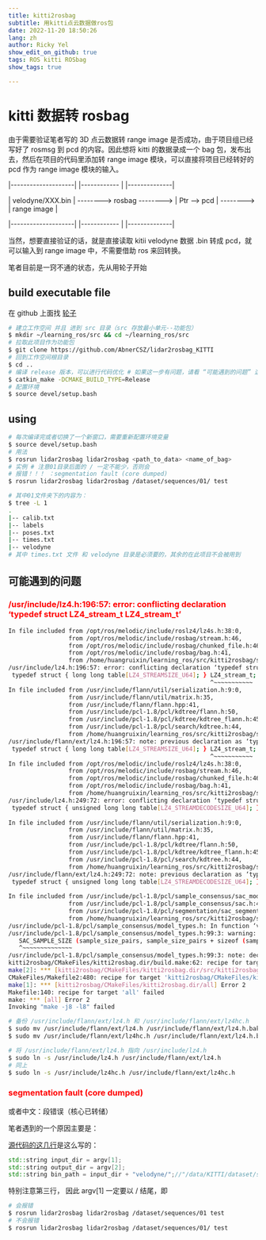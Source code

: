 ```yaml
---
title: kitti2rosbag
subtitle: 用kitti点云数据做ros包
date: 2022-11-20 18:50:26
lang: zh
author: Ricky Yel
show_edit_on_github: true
tags: ROS kitti ROSbag
show_tags: true

---
```


# kitti 数据转 rosbag

由于需要验证笔者写的 3D 点云数据转 range image 是否成功，由于项目组已经写好了 rosmsg 到 pcd 的内容。因此想将 kitti 的数据录成一个 bag 包，发布出去，然后在项目的代码里添加转 range image 模块，可以直接将项目已经转好的 pcd 作为 range image 模块的输入。

|--------------------|												 |------------ |				  |--------------|

| velodyne/XXX.bin | --------> rosbag --------> | Ptr --> pcd | --------> | range image |

|--------------------|												 |------------ |				  |--------------|

当然，想要直接验证的话，就是直接读取 kitii velodyne 数据 .bin 转成 pcd，就可以输入到 range image 中，不需要借助 ros 来回转换。

笔者目前是一窍不通的状态，先从用轮子开始

## build executable file

在 github 上面找 [轮子](https://github.com/AbnerCSZ/lidar2rosbag_KITTI)

```bash
# 建立工作空间 并且 进到 src 目录（src 存放最小单元--功能包）
$ mkdir ~/learning_ros/src && cd ~/learning_ros/src
# 拉取此项目作为功能包
$ git clone https://github.com/AbnerCSZ/lidar2rosbag_KITTI
# 回到工作空间根目录
$ cd ..
# 编译 release 版本，可以进行代码优化 # 如果这一步有问题，请看 “可能遇到的问题” 这一节
$ catkin_make -DCMAKE_BUILD_TYPE=Release
# 配置环境
$ source devel/setup.bash
```

## using

```bash
# 每次编译完或者切换了一个新窗口，需要重新配置环境变量
$ source devel/setup.bash
# 用法
$ rosrun lidar2rosbag lidar2rosbag <path_to_data> <name_of_bag>
# 实例 # 注意01目录后面的 / 一定不能少，否则会
# 报错！！！ ：segmentation fault (core dumped)
$ rosrun lidar2rosbag lidar2rosbag /dataset/sequences/01/ test

# 其中01文件夹下的内容为：
$ tree -L 1
.
|-- calib.txt
|-- labels
|-- poses.txt
|-- times.txt
|-- velodyne
# 其中 times.txt 文件 和 velodyne 目录是必须要的，其余的在此项目不会被用到
```

## 可能遇到的问题

### <font color =red>/usr/include/lz4.h:196:57: error: conflicting declaration ‘typedef struct LZ4_stream_t LZ4_stream_t’</font>

```bash
In file included from /opt/ros/melodic/include/roslz4/lz4s.h:38:0,
                 from /opt/ros/melodic/include/rosbag/stream.h:46,
                 from /opt/ros/melodic/include/rosbag/chunked_file.h:46,
                 from /opt/ros/melodic/include/rosbag/bag.h:41,
                 from /home/huangruixin/learning_ros/src/kitti2rosbag/src/kitti2rosbag.cpp:33:
/usr/include/lz4.h:196:57: error: conflicting declaration ‘typedef struct LZ4_stream_t LZ4_stream_t’
 typedef struct { long long table[LZ4_STREAMSIZE_U64]; } LZ4_stream_t;
                                                         ^~~~~~~~~~~~
In file included from /usr/include/flann/util/serialization.h:9:0,
                 from /usr/include/flann/util/matrix.h:35,
                 from /usr/include/flann/flann.hpp:41,
                 from /usr/include/pcl-1.8/pcl/kdtree/flann.h:50,
                 from /usr/include/pcl-1.8/pcl/kdtree/kdtree_flann.h:45,
                 from /usr/include/pcl-1.8/pcl/search/kdtree.h:44,
                 from /home/huangruixin/learning_ros/src/kitti2rosbag/src/kitti2rosbag.cpp:20:
/usr/include/flann/ext/lz4.h:196:57: note: previous declaration as ‘typedef struct LZ4_stream_t LZ4_stream_t’
 typedef struct { long long table[LZ4_STREAMSIZE_U64]; } LZ4_stream_t;
                                                         ^~~~~~~~~~~~
In file included from /opt/ros/melodic/include/roslz4/lz4s.h:38:0,
                 from /opt/ros/melodic/include/rosbag/stream.h:46,
                 from /opt/ros/melodic/include/rosbag/chunked_file.h:46,
                 from /opt/ros/melodic/include/rosbag/bag.h:41,
                 from /home/huangruixin/learning_ros/src/kitti2rosbag/src/kitti2rosbag.cpp:33:
/usr/include/lz4.h:249:72: error: conflicting declaration ‘typedef struct LZ4_streamDecode_t LZ4_streamDecode_t’
 typedef struct { unsigned long long table[LZ4_STREAMDECODESIZE_U64]; } LZ4_streamDecode_t;
                                                                        ^~~~~~~~~~~~~~~~~~
In file included from /usr/include/flann/util/serialization.h:9:0,
                 from /usr/include/flann/util/matrix.h:35,
                 from /usr/include/flann/flann.hpp:41,
                 from /usr/include/pcl-1.8/pcl/kdtree/flann.h:50,
                 from /usr/include/pcl-1.8/pcl/kdtree/kdtree_flann.h:45,
                 from /usr/include/pcl-1.8/pcl/search/kdtree.h:44,
                 from /home/huangruixin/learning_ros/src/kitti2rosbag/src/kitti2rosbag.cpp:20:
/usr/include/flann/ext/lz4.h:249:72: note: previous declaration as ‘typedef struct LZ4_streamDecode_t LZ4_streamDecode_t’
 typedef struct { unsigned long long table[LZ4_STREAMDECODESIZE_U64]; } LZ4_streamDecode_t;
                                                                        ^~~~~~~~~~~~~~~~~~
In file included from /usr/include/pcl-1.8/pcl/sample_consensus/sac_model.h:52:0,
                 from /usr/include/pcl-1.8/pcl/sample_consensus/sac.h:45,
                 from /usr/include/pcl-1.8/pcl/segmentation/sac_segmentation.h:49,
                 from /home/huangruixin/learning_ros/src/kitti2rosbag/src/kitti2rosbag.cpp:23:
/usr/include/pcl-1.8/pcl/sample_consensus/model_types.h: In function ‘void __static_initialization_and_destruction_0(int, int)’:
/usr/include/pcl-1.8/pcl/sample_consensus/model_types.h:99:3: warning: ‘pcl::SAC_SAMPLE_SIZE’ is deprecated: This map is deprecated and is kept only to prevent breaking existing user code. Starting from PCL 1.8.0 model sample size is a protected member of the SampleConsensusModel class [-Wdeprecated-declarations]
   SAC_SAMPLE_SIZE (sample_size_pairs, sample_size_pairs + sizeof (sample_size_pairs) / sizeof (SampleSizeModel));
   ^~~~~~~~~~~~~~~
/usr/include/pcl-1.8/pcl/sample_consensus/model_types.h:99:3: note: declared here
kitti2rosbag/CMakeFiles/kitti2rosbag.dir/build.make:62: recipe for target 'kitti2rosbag/CMakeFiles/kitti2rosbag.dir/src/kitti2rosbag.cpp.o' failed
make[2]: *** [kitti2rosbag/CMakeFiles/kitti2rosbag.dir/src/kitti2rosbag.cpp.o] Error 1
CMakeFiles/Makefile2:480: recipe for target 'kitti2rosbag/CMakeFiles/kitti2rosbag.dir/all' failed
make[1]: *** [kitti2rosbag/CMakeFiles/kitti2rosbag.dir/all] Error 2
Makefile:140: recipe for target 'all' failed
make: *** [all] Error 2
Invoking "make -j8 -l8" failed
```

```bash
# 备份 /usr/include/flann/ext/lz4.h 和 /usr/include/flann/ext/lz4hc.h
$ sudo mv /usr/include/flann/ext/lz4.h /usr/include/flann/ext/lz4.h.bak
$ sudo mv /usr/include/flann/ext/lz4hc.h /usr/include/flann/ext/lz4.h.bak

# 将 /usr/include/flann/ext/lz4.h 指向 /usr/include/lz4.h
$ sudo ln -s /usr/include/lz4.h /usr/include/flann/ext/lz4.h
# 同上
$ sudo ln -s /usr/include/lz4hc.h /usr/include/flann/ext/lz4hc.h
```

### <font color = red>segmentation fault (core dumped)</font>

或者中文：段错误（核心已转储）

笔者遇到的一个原因主要是：

[源代码的这几行](https://github.com/AbnerCSZ/lidar2rosbag_KITTI/blob/901ecd26bb04db3d645e521c252ea66d1be7c29b/src/lidar2rosbag.cpp#L181-L183)是这么写的：

```cpp
std::string input_dir = argv[1];
std::string output_dir = argv[2];
std::string bin_path = input_dir + "velodyne/";//"/data/KITTI/dataset/sequences/04/velodyne/";
```

特别注意第三行， 因此 argv[1] 一定要以 / 结尾，即

```bash
# 会报错
$ rosrun lidar2rosbag lidar2rosbag /dataset/sequences/01 test
# 不会报错
$ rosrun lidar2rosbag lidar2rosbag /dataset/sequences/01/ test
```





